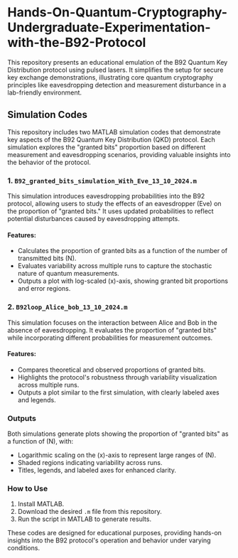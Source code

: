 # Hands-On-Quantum-Cryptography-Undergraduate-Experimentation-with-the-B92-Protocol
This repository presents an educational emulation of the B92 Quantum Key Distribution protocol using pulsed lasers. It simplifies the setup for secure key exchange demonstrations, illustrating core quantum cryptography principles like eavesdropping detection and measurement disturbance in a lab-friendly environment.

<!-- # Paper by:
Sara P. Gandelman - The Raymond and Beverly Sackler School of Physics and Astronomy, Tel Aviv University, Tel Aviv 69978, Israel
Alona Maslennikov - Department of Chemistry Boston University, 590 Commonwealth Avenue, Boston, MA 02215, USA
Georgi Gary Rozenman - Research Laboratory of Electronics, MIT-Harvard Center for
Ultracold Atoms, Department of Physics, Massachusetts Institute of Technology, Cambridge, MA 02139, USA -->


## Simulation Codes

This repository includes two MATLAB simulation codes that demonstrate key aspects of the B92 Quantum Key Distribution (QKD) protocol. Each simulation explores the "granted bits" proportion based on different measurement and eavesdropping scenarios, providing valuable insights into the behavior of the protocol.

### 1. `B92_granted_bits_simulation_With_Eve_13_10_2024.m`
This simulation introduces eavesdropping probabilities into the B92 protocol, allowing users to study the effects of an eavesdropper (Eve) on the proportion of "granted bits." It uses updated probabilities to reflect potential disturbances caused by eavesdropping attempts. 

#### Features:
- Calculates the proportion of granted bits as a function of the number of transmitted bits \(N\).
- Evaluates variability across multiple runs to capture the stochastic nature of quantum measurements.
- Outputs a plot with log-scaled \(x\)-axis, showing granted bit proportions and error regions.

### 2. `B92loop_Alice_bob_13_10_2024.m`
This simulation focuses on the interaction between Alice and Bob in the absence of eavesdropping. It evaluates the proportion of "granted bits" while incorporating different probabilities for measurement outcomes.

#### Features:
- Compares theoretical and observed proportions of granted bits.
- Highlights the protocol's robustness through variability visualization across multiple runs.
- Outputs a plot similar to the first simulation, with clearly labeled axes and legends.

### Outputs
Both simulations generate plots showing the proportion of "granted bits" as a function of \(N\), with:
- Logarithmic scaling on the \(x\)-axis to represent large ranges of \(N\).
- Shaded regions indicating variability across runs.
- Titles, legends, and labeled axes for enhanced clarity.

### How to Use
1. Install MATLAB.
2. Download the desired `.m` file from this repository.
3. Run the script in MATLAB to generate results.

These codes are designed for educational purposes, providing hands-on insights into the B92 protocol's operation and behavior under varying conditions.
